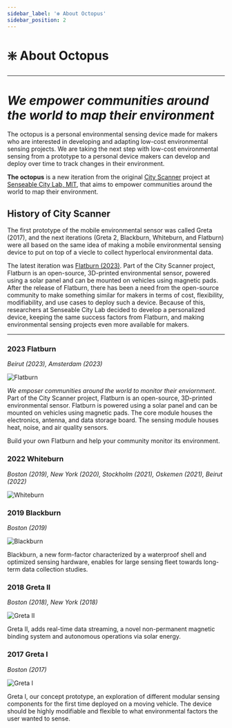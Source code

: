 ```yaml
---
sidebar_label: '❇️ About Octopus'
sidebar_position: 2
---
```


# ❇️ About Octopus

---
# *We empower communities around the world to map their environment*

The octopus is a personal environmental sensing device made for makers who are interested in developing and adapting low-cost environmental sensing projects. We are taking the next step with low-cost environmental sensing from a prototype to a personal device makers can develop and deploy over time to track changes in their environment. 

**The octopus** is a new iteration from the original [City Scanner](https://senseable.mit.edu/cityscanner/) project at [Senseable City Lab, MIT](https://senseable.mit.edu/), that aims to empower communities around the world to map their environment. 

## History of City Scanner

The first prototype of the mobile environmental sensor was called Greta (2017), and the next iterations (Greta 2, Blackburn, Whiteburn, and Flatburn) were all based on the same idea of making a mobile environmental sensing device to put on top of a viecle to collect hyperlocal environmental data. 


The latest iteration was [Flatburn (2023)](https://senseable.mit.edu/flatburn/). Part of the City Scanner project, Flatburn is an open-source, 3D-printed environmental sensor, powered using a solar panel and can be mounted on vehicles using magnetic pads. After the release of Flatburn, there has been a need from the open-source community to make something similar for makers in terms of cost, flexibility, modifiability, and use cases to deploy such a device. Because of this, researchers at Senseable City Lab decided to develop a personalized device, keeping the same success factors from Flatburn, and making environmental sensing projects even more available for makers. 

---

### 2023 Flatburn

_Beirut (2023), Amsterdam (2023)_

![Flatburn](@site/static/img/flatburn.jpg)

*We emposer communities around the world to monitor their enviornment*. Part of the City Scanner project, Flatburn is an open-source, 3D-printed environmental sensor. Flatburn is powered using a solar panel and can be mounted on vehicles using magnetic pads. The core module houses the electronics, antenna, and data storage board. The sensing module houses heat, noise, and air quality sensors.

Build your own Flatburn and help your community monitor its environment.




### 2022 Whiteburn

_Boston (2019), New York (2020), Stockholm (2021), Oskemen (2021), Beirut (2022)_

![Whiteburn](@site/static/img/whiteburn.jpg)


### 2019 Blackburn

_Boston (2019)_

![Blackburn](@site/static/img/blackburn.jpg)

Blackburn, a new form-factor characterized by a waterproof shell and optimized sensing hardware, enables for large sensing fleet towards long-term data collection studies.

### 2018 Greta II

_Boston (2018), New York (2018)_

![Greta II](@site/static/img/greta2.jpg)

Greta II, adds real-time data streaming, a novel non-permanent magnetic binding system and autonomous operations via solar energy.

### 2017 Greta I

_Boston (2017)_

![Greta I](@site/static/img/greta1.jpg)

Greta I, our concept prototype, an exploration of different modular sensing components for the first time deployed on a moving vehicle. The device should be highly modifiable and flexible to what environmental factors the user wanted to sense.  

